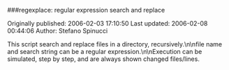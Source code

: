 ###regexplace: regular expression search and replace

Originally published: 2006-02-03 17:10:50
Last updated: 2006-02-08 00:44:06
Author: Stefano Spinucci

This script search and replace files in a directory, recursively.\n\nfile name and search string can be a regular expression.\n\nExecution can be simulated, step by step, and are always shown changed files/lines.
